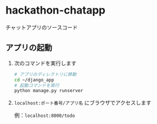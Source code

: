 hackathon-chatapp
====

チャットアプリのソースコード

## アプリの起動

1. 次のコマンドを実行します

    ```bash
    # アプリのディレクトリに移動
    cd ~/django_app
    # 起動コマンドを実行
    python manage.py runserver
    ```

2. `localhost:ポート番号/アプリ名` にブラウザでアクセスします

    例：`localhost:8000/todo`
